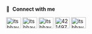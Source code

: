 🔗 &nbsp;**Connect with me**
<p align="left">
<a href="https://dev.to/itsbhavsagar" target="blank"><img align="center" src="https://cdn.jsdelivr.net/npm/simple-icons@3.0.1/icons/dev-dot-to.svg" alt="itsbhavsagar" height="30" width="40" /></a>
<a href="https://twitter.com/itsbhavsagar" target="blank"><img align="center" src="https://raw.githubusercontent.com/rahuldkjain/github-profile-readme-generator/master/src/images/icons/Social/twitter.svg" alt="itsbhavsagar" height="30" width="40" /></a>
<a href="https://linkedin.com/in/itsbhavsagar" target="blank"><img align="center" src="https://raw.githubusercontent.com/rahuldkjain/github-profile-readme-generator/master/src/images/icons/Social/linked-in-alt.svg" alt="itsbhavsagar" height="30" width="40" /></a>
<a href="https://stackoverflow.com/users/itsbhavsagar" target="blank"><img align="center" src="https://raw.githubusercontent.com/rahuldkjain/github-profile-readme-generator/master/src/images/icons/Social/stack-overflow.svg" alt="4214976" height="30" width="40" /></a>
<a href="https://instagram.com/itsbhavsagar" target="blank"><img align="center" src="https://raw.githubusercontent.com/rahuldkjain/github-profile-readme-generator/master/src/images/icons/Social/instagram.svg" alt="itsbhavsagar" height="30" width="40" /></a>
